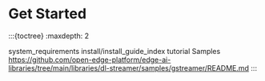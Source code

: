# Get Started

:::{toctree}
:maxdepth: 2

system_requirements
install/install_guide_index
tutorial
Samples <https://github.com/open-edge-platform/edge-ai-libraries/tree/main/libraries/dl-streamer/samples/gstreamer/README.md>
:::
